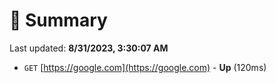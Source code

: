 # 📖 Summary
Last updated: **8/31/2023, 3:30:07 AM**

- `GET` [https://google.com](https://google.com) - **Up** (120ms)
